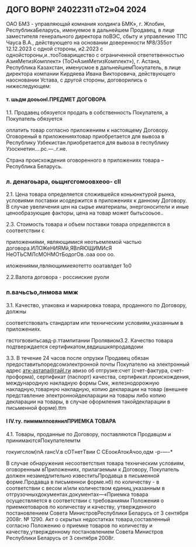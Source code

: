 ## ДОГО ВОР№ 24022311 оТ2»04 2024

ОАО БМЗ - управляющай комнания холдинга БМК», г. Жлобин, РеспубликаБеларусь, именуемое в дальнейшем Продавец, в лице заместителя генерального директора поВЭС, сбыту и управлению ТПС Чауса В.А., действующего на основании доверенности №8/355от 12.12.2023 с одной стороны, и2.2023 с однойстороны,и..тооТоварищество с ограниченной ответетвенностью АзияМетизКомплект» (ТоО«АзияМетизКомплект»), г. Астана, Республика Казахстан, именусмое в дальнейшемПокупатель, в лице директора компании Кирдяева Ивана Викторовича, действующего наосновании Устава, с другой стороны, договорились о нижеследующем:

#### т. шьдм дооьонI.ПРЕДМЕТ ДОГОВОРА

1.1. Продавец обязуется продать в собственность Покупателя, а Покупатель обязуется

оплатить товар согласно приложениям к настоящему Договору. Оговореный в приложенияхтовар приобретается для вывоза в Республику Узбекистан.приобретается для вывоза в геспублику Узоскнетин....рс.—..г.не.

Страна происхождения оговоренного в приложениях товара – Республика Беларусь.

### л. денагоьара, оьщнгсгомоовхеоо- сII

2.1. Цена товара определяется сложившейся коньюнктурой рынка, условиями поставки исодержится в приложениях к данному Договору. В случае увеличения цен на сырье иматериалы, энергоносители и иные ценообразующие факторы, цена на товар может бытьсооьое..



2.3. Стоимость товара и объем поставки товара определяются в соответствии с

приложениями, являющимися неотьемлемой частью договора.ИЛОЖеНИЯМй,ЯВлЯЮЩИМИсЯ НеОТЬСМЛсМОНМОтБодогОв..оаа ооо оо.

иложениями,лвляющимиеяотетто ооатавлдет 1о0

2.2.Валота договора - россииские руоли

### п.вачьсъо,лнмова ммж  

3.1. Качество, упаковка и маркировка товара, проданного по Договору, должны

соответствовать стандартам или техническим условиям,указанным в приложениях.



гвстогвовитьсавд-р.ттампитании Пролявиом3.2. Качество товара подтверждается сертификатом,ввдишшкяпродавдоии

3.3. В течение 24 часов после опрузки Продавец обязан предоставитьпоредсомэлектронной почты Покупателю на электронный адрес атк-аsтапа@тайl.ги авизо об отгрузке:счет (счет-фактура, счет-проформа), сертификат (паспорт) качества, сертификат.проискождения, международную накладную формы Смк, железнодорожную накладную,товарную накладную, копию декларации на товар (внешнее представление электроннойдекларации на товары либо копию декларации на товары, в случае оформления такойдекларации в письменной форме).ttm 

#### I Ⅳ.ту. пимммлповянилПРИЕМКА ТОВАРА

4.1. Товары, проданные по Договору, поставляются Продавцом и принимаютсяПокупателемтм

гокуигслом)пA rансV.в сOTнетTвии C CEоокAтокAчоо,одм -р-—-*

В случае обнаружения несоответствия товара техническим условиям, оговоренным вПриложениях, прилагаемым к Договору, Покупатель должен незамедлительно известитьПродавца в письменной форме.Продавца в письменнои форме.нб) по количеству - в соответствии с весом и/или количеством единиц,указанным в отгрузочныхдокументах.документах—«Приемка товара осуществляется в соответствии с требованиями Положения о приемкетоваров по количеству и качеству, утвержденного постановлением Совета МинистровРеспублики Беларусь от 3 сентября 2008г. № 1290. Акт о скрытых недостатках товара,составленный согласно Положению о приемке товаров по количеству и качеству,утвержденному постановлением Совета Министров Республики Беларусь от 3 сентября 2008г.